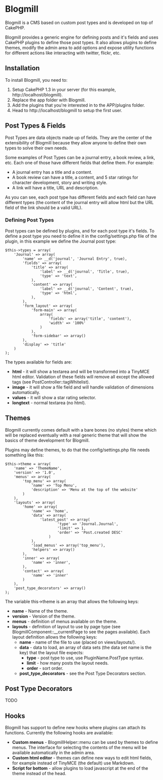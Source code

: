 Blogmill
========

Blogmill is a CMS based on custom post types and is developed on top of CakePHP.

Blogmill provides a generic engine for defining posts and it's fields and uses CakePHP
plugins to define those post types. It also allows plugins to define themes, modify 
the admin area to add options and expose utility functions for different actions like 
interacting with twitter, flickr, etc.

Installation
------------

To install Blogmill, you need to: 

1. Setup CakePHP 1.3 in your server (for this example, http://localhost/blogmill).
2. Replace the app folder with Blogmill.
3. Add the plugins that you're interested in to the APP/plugins folder.
4. Head to http://localhost/blogmill to setup the first user.

Post Types & Fields
-------------------

Post Types are data objects made up of fields. They are the center of the extensibility of Blogmill because they allow anyone to define their own types to solve their own needs.

Some examples of Post Types can be a journal entry, a book review, a link, etc. Each one of those have different fields that define them. For example:

* A journal entry has a title and a content.
* A book review can have a title, a content, and 5 star ratings for character development, story and writing style.
* A link will have a title, URL and description.

As you can see, each post type has different fields and each field can have different types (the content of the journal entry will allow html but the URL field of the link should be a valid URL).

### Defining Post Types
Post types can be defined by plugins, and for each post type it's fields. To define a 
post type you need to define it in the config/settings.php file of the plugin, in this example we define the Journal post type:

    $this->types = array(
        'Journal' => array(
            'name' => __d('journal', 'Journal Entry', true),
            'fields' => array(
                'title' => array(
                    'label' => __d('journal', 'Title', true),
                    'type' => 'text',
                ),
                'content' => array(
                    'label' => __d('journal', 'Content', true),
                    'type' => 'html',
                ),
            ),  
            'form_layout' => array(
                'form-main' => array(
                    array(
                        'fields' => array('title', 'content'),
                        'width' => '100%'
                    )
                ),
                'form-sidebar' => array()
            ),
            'display' => 'title'
        )
    );

The types available for fields are:

* **html** - it will show a textarea and will be transformed into a TinyMCE html editor.
Validation of these fields will remove all except the allowed tags (see PostController::tagWhitelist).
* **image** - it will show a file field and will handle validation of dimensions automatically.
* **values** - it will show a star rating selector.
* **longtext** - normal textarea (no html).

Themes
------

Blogmill currently comes default with a bare bones (no styles) theme which will be replaced
eventually with a real generic theme that will show the basics of theme development for 
Blogmill.

Plugins may define themes, to do that the config/settings.php file needs something like this:

    $this->theme = array(
        'name' => 'ThemeName',
        'version' => '1.0',
        'menus' => array(
            'top_menu' => array(
                'name' => 'Top Menu',
                'description' => 'Menu at the top of the website'
            )
        ),
        'layouts' => array(
            'home' => array(
                'name' => 'home',
                'data' => array(
                    'latest_post' => array(
                            'type' => 'Journal.Journal',
                            'limit' => 1,
                            'order' => 'Post.created DESC'
                        )
                ),
                'load_menus' => array('top_menu'),
                'helpers' => array()
            ),
            'inner' => array(
                'name' => 'inner',
            ),
            'contact' => array(
                'name' => 'inner'
            )
        ),
        'post_type_decorators' => array()
    );

The variable this->theme is an array that allows the following keys:

* **name** - Name of the theme.
* **version** - Version of the theme.
* **menus** - definition of menus available on the theme.
* **layouts** - definition of layout to use by page type (see BlogmillComponent::__currentPage to see the pages available). Each layout definition allows the following keys:
    * **name** - name of the file to use (placed on views/layouts/).
    * **data** - data to load, an array of data sets (the data set name is the key) that the layout file expects:
        * **type** - post type to use, use PluginName.PostType syntax.
        * **limit** - how many posts the layout needs.
        * **order** - sort order.
    * **post\_type\_decorators** - see the Post Type Decorators section.

Post Type Decorators
--------------------

TODO

Hooks
-----

Blogmill has support to define new hooks where plugins can attach its functions. Currently 
the following hooks are available:

* **Custom menus** - BlogmillHelper::menu can be used by themes to define menus. The interface
for selecting the contents of the menu will be available automatically in the admin area.
* **Custom html editor** - themes can define new ways to edit html fields, for example instead of TinyMCE (the default) use Markdown.
* **Script for bottom** - allow plugins to load javascript at the end of the theme instead of
the head.

